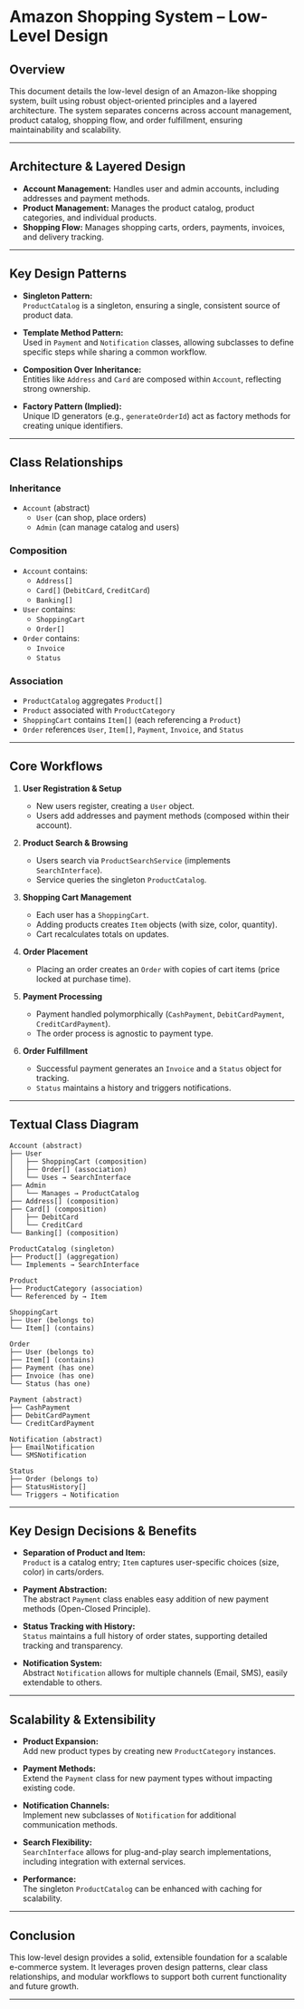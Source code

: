 
# Amazon Shopping System – Low-Level Design

## Overview

This document details the low-level design of an Amazon-like shopping system, built using robust object-oriented principles and a layered architecture. The system separates concerns across account management, product catalog, shopping flow, and order fulfillment, ensuring maintainability and scalability.

---

## Architecture & Layered Design

- **Account Management:** Handles user and admin accounts, including addresses and payment methods.
- **Product Management:** Manages the product catalog, product categories, and individual products.
- **Shopping Flow:** Manages shopping carts, orders, payments, invoices, and delivery tracking.

---

## Key Design Patterns

- **Singleton Pattern:**  
  `ProductCatalog` is a singleton, ensuring a single, consistent source of product data.

- **Template Method Pattern:**  
  Used in `Payment` and `Notification` classes, allowing subclasses to define specific steps while sharing a common workflow.

- **Composition Over Inheritance:**  
  Entities like `Address` and `Card` are composed within `Account`, reflecting strong ownership.

- **Factory Pattern (Implied):**  
  Unique ID generators (e.g., `generateOrderId`) act as factory methods for creating unique identifiers.

---

## Class Relationships

### Inheritance

- `Account` (abstract)
  - `User` (can shop, place orders)
  - `Admin` (can manage catalog and users)

### Composition

- `Account` contains:
  - `Address[]`
  - `Card[]` (`DebitCard`, `CreditCard`)
  - `Banking[]`
- `User` contains:
  - `ShoppingCart`
  - `Order[]`
- `Order` contains:
  - `Invoice`
  - `Status`

### Association

- `ProductCatalog` aggregates `Product[]`
- `Product` associated with `ProductCategory`
- `ShoppingCart` contains `Item[]` (each referencing a `Product`)
- `Order` references `User`, `Item[]`, `Payment`, `Invoice`, and `Status`

---

## Core Workflows

1. **User Registration & Setup**
   - New users register, creating a `User` object.
   - Users add addresses and payment methods (composed within their account).

2. **Product Search & Browsing**
   - Users search via `ProductSearchService` (implements `SearchInterface`).
   - Service queries the singleton `ProductCatalog`.

3. **Shopping Cart Management**
   - Each user has a `ShoppingCart`.
   - Adding products creates `Item` objects (with size, color, quantity).
   - Cart recalculates totals on updates.

4. **Order Placement**
   - Placing an order creates an `Order` with copies of cart items (price locked at purchase time).

5. **Payment Processing**
   - Payment handled polymorphically (`CashPayment`, `DebitCardPayment`, `CreditCardPayment`).
   - The order process is agnostic to payment type.

6. **Order Fulfillment**
   - Successful payment generates an `Invoice` and a `Status` object for tracking.
   - `Status` maintains a history and triggers notifications.

---

## Textual Class Diagram

```
Account (abstract)
├── User
│   ├── ShoppingCart (composition)
│   ├── Order[] (association)
│   └── Uses → SearchInterface
├── Admin
│   └── Manages → ProductCatalog
├── Address[] (composition)
├── Card[] (composition)
│   ├── DebitCard
│   └── CreditCard
└── Banking[] (composition)

ProductCatalog (singleton)
├── Product[] (aggregation)
└── Implements → SearchInterface

Product
├── ProductCategory (association)
└── Referenced by → Item

ShoppingCart
├── User (belongs to)
└── Item[] (contains)

Order
├── User (belongs to)
├── Item[] (contains)
├── Payment (has one)
├── Invoice (has one)
└── Status (has one)

Payment (abstract)
├── CashPayment
├── DebitCardPayment
└── CreditCardPayment

Notification (abstract)
├── EmailNotification
└── SMSNotification

Status
├── Order (belongs to)
├── StatusHistory[]
└── Triggers → Notification
```

---

## Key Design Decisions & Benefits

- **Separation of Product and Item:**  
  `Product` is a catalog entry; `Item` captures user-specific choices (size, color) in carts/orders.

- **Payment Abstraction:**  
  The abstract `Payment` class enables easy addition of new payment methods (Open-Closed Principle).

- **Status Tracking with History:**  
  `Status` maintains a full history of order states, supporting detailed tracking and transparency.

- **Notification System:**  
  Abstract `Notification` allows for multiple channels (Email, SMS), easily extendable to others.

---

## Scalability & Extensibility

- **Product Expansion:**  
  Add new product types by creating new `ProductCategory` instances.

- **Payment Methods:**  
  Extend the `Payment` class for new payment types without impacting existing code.

- **Notification Channels:**  
  Implement new subclasses of `Notification` for additional communication methods.

- **Search Flexibility:**  
  `SearchInterface` allows for plug-and-play search implementations, including integration with external services.

- **Performance:**  
  The singleton `ProductCatalog` can be enhanced with caching for scalability.

---

## Conclusion

This low-level design provides a solid, extensible foundation for a scalable e-commerce system. It leverages proven design patterns, clear class relationships, and modular workflows to support both current functionality and future growth.

---
